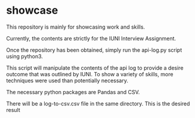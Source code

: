 # showcase
This repository is mainly for showcasing work and skills.

Currently, the contents are strictly for the IUNI Interview Assignment.

Once the repository has been obtained, simply run the api-log.py script using python3.

This script will manipulate the contents of the api log to provide a desire outcome that was outlined by IUNI. To show a variety of skills, more techniques were used than potentially necessary.

The necessary python packages are Pandas and CSV.

There will be a log-to-csv.csv file in the same directory. This is the desired result
